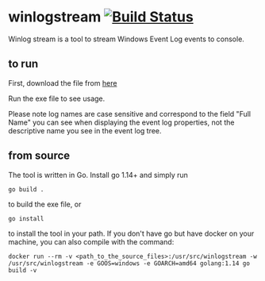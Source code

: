 # winlogstream [![Build Status](http://10.170.16.144:9090/api/badges/tools/winlogstream/status.svg)](http://10.170.16.144:9090/tools/winlogstream)

Winlog stream is a tool to stream Windows Event Log events to console.

## to run

First, download the file from [here](http://apps.carelinkdevelopment.com:8888/winlogstream/)

Run the exe file to see usage. 

Please note log names are case sensitive and correspond to the field "Full Name" you can see when displaying the event log properties, not the descriptive name you see in the event log tree.

## from source

The tool is written in Go. Install go 1.14+ and simply run 

`go build .` 

to build the exe file, or

`go install`

to install the tool in your path. If you don't have go but have docker on your machine, you can also compile with the command:

`docker run --rm -v <path_to_the_source_files>:/usr/src/winlogstream -w /usr/src/winlogstream -e GOOS=windows -e GOARCH=amd64 golang:1.14 go build -v`